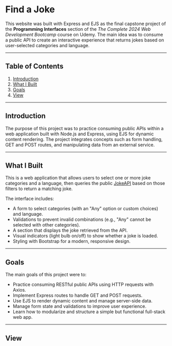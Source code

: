# Find a Joke

This website was built with Express and EJS as the final capstone project of the **Programming Interfaces** section of the *The Complete 2024 Web Development Bootcamp* course on Udemy. The main idea was to consume a public API to create an interactive experience that returns jokes based on user-selected categories and language.

---

## Table of Contents

1. [Introduction](#introduction)  
2. [What I Built](#what-i-built)  
3. [Goals](#goals)  
4. [View](#view)  

---

## Introduction

The purpose of this project was to practice consuming public APIs within a web application built with Node.js and Express, using EJS for dynamic content rendering. The project integrates concepts such as form handling, GET and POST routes, and manipulating data from an external service.

---

## What I Built

This is a web application that allows users to select one or more joke categories and a language, then queries the public [JokeAPI](https://v2.jokeapi.dev/) based on those filters to return a matching joke.

The interface includes:

- A form to select categories (with an "Any" option or custom choices) and language.  
- Validations to prevent invalid combinations (e.g., "Any" cannot be selected with other categories).  
- A section that displays the joke retrieved from the API.  
- Visual indicators (light bulb on/off) to show whether a joke is loaded.  
- Styling with Bootstrap for a modern, responsive design.  

---

## Goals

The main goals of this project were to:

- Practice consuming RESTful public APIs using HTTP requests with Axios.  
- Implement Express routes to handle GET and POST requests.  
- Use EJS to render dynamic content and manage server-side data.  
- Manage form state and validations to improve user experience.  
- Learn how to modularize and structure a simple but functional full-stack web app.  

---

## View
